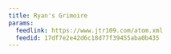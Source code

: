 ```yaml
---
title: Ryan's Grimoire
params:
  feedlink: https://www.jtr109.com/atom.xml
  feedid: 17df7e2e42d6c18d77f39455aba0b435
---
```

